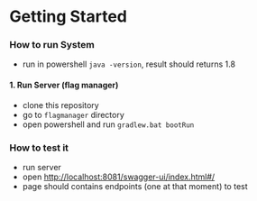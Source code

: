 # Getting Started

### How to run System

* run in powershell ``java -version``, result should returns 1.8 

#### 1. Run Server (flag manager)
* clone this repository
* go to `flagmanager` directory
* open powershell and run `gradlew.bat bootRun` 

### How to test it
* run server
* open [http://localhost:8081/swagger-ui/index.html#/](http://localhost:8081/swagger-ui/index.html#/)
* page should contains endpoints (one at that moment) to test
